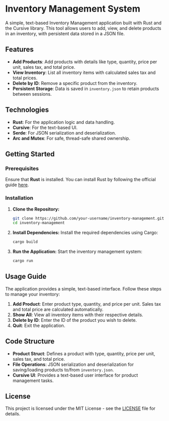 
# Inventory Management System

A simple, text-based Inventory Management application built with Rust and the Cursive library. This tool allows users to add, view, and delete products in an inventory, with persistent data stored in a JSON file.

## Features
- **Add Products**: Add products with details like type, quantity, price per unit, sales tax, and total price.
- **View Inventory**: List all inventory items with calculated sales tax and total prices.
- **Delete by ID**: Remove a specific product from the inventory.
- **Persistent Storage**: Data is saved in `inventory.json` to retain products between sessions.

## Technologies
- **Rust**: For the application logic and data handling.
- **Cursive**: For the text-based UI.
- **Serde**: For JSON serialization and deserialization.
- **Arc and Mutex**: For safe, thread-safe shared ownership.

## Getting Started

### Prerequisites
Ensure that **Rust** is installed. You can install Rust by following the official guide [here](https://www.rust-lang.org/tools/install).

### Installation
1. **Clone the Repository:**
   ```bash
   git clone https://github.com/your-username/inventory-management.git
   cd inventory-management
   ```

2. **Install Dependencies:**
   Install the required dependencies using Cargo:
   ```bash
   cargo build
   ```

3. **Run the Application:**
   Start the inventory management system:
   ```bash
   cargo run
   ```

## Usage Guide

The application provides a simple, text-based interface. Follow these steps to manage your inventory:

1. **Add Product**: Enter product type, quantity, and price per unit. Sales tax and total price are calculated automatically.
2. **Show All**: View all inventory items with their respective details.
3. **Delete by ID**: Enter the ID of the product you wish to delete.
4. **Quit**: Exit the application.

## Code Structure

- **Product Struct**: Defines a product with type, quantity, price per unit, sales tax, and total price.
- **File Operations**: JSON serialization and deserialization for saving/loading products to/from `inventory.json`.
- **Cursive UI**: Provides a text-based user interface for product management tasks.

## License

This project is licensed under the MIT License - see the [LICENSE](LICENSE) file for details.
